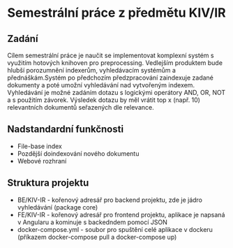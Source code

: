 # Semestrální práce z předmětu KIV/IR

## Zadání
Cílem semestrální práce je naučit se implementovat komplexní systém s využitím hotových knihoven pro preprocessing.
Vedlejším produktem bude hlubší porozumnění indexerům, vyhledávacím systémům a přednáškám.Systém po předchozím 
předzpracování zaindexuje zadané dokumenty a poté umožní vyhledávání nad vytvořeným indexem. Vyhledávání je možné 
zadáním dotazu s logickými operátory AND, OR, NOT a s použitím závorek. Výsledek dotazu by měl vrátit top x (např. 10) 
relevantních dokumentů seřazených dle relevance.

 
## Nadstandardní funkčnosti
- File-base index
- Pozdější doindexování nového dokumentu
- Webové rozhraní

## Struktura projektu
- BE/KIV-IR - kořenový adresář pro backend projektu, zde je jádro vyhledávání (package core)
- FE/KIV-IR - kořenový adresář pro frontend projektu, aplikace je napsaná v Angularu a kominuje s backedndem pomocí JSON
- docker-compose.yml - soubor pro spuštění celé aplikace v dockeru (příkazem docker-compose pull a docker-compose up)

